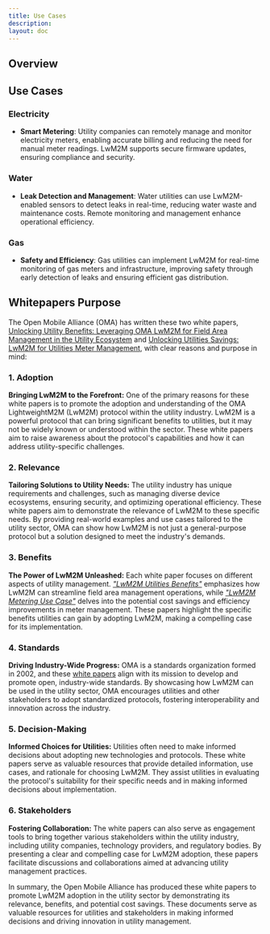 ```yaml
---
title: Use Cases
description:
layout: doc
---
```

## Overview

## Use Cases

### Electricity

- **Smart Metering**: Utility companies can remotely manage and monitor electricity meters, enabling accurate billing and reducing the need for manual meter readings. LwM2M supports secure firmware updates, ensuring compliance and security.

### Water

- **Leak Detection and Management**: Water utilities can use LwM2M-enabled sensors to detect leaks in real-time, reducing water waste and maintenance costs. Remote monitoring and management enhance operational efficiency.

### Gas

- **Safety and Efficiency**: Gas utilities can implement LwM2M for real-time monitoring of gas meters and infrastructure, improving safety through early detection of leaks and ensuring efficient gas distribution.



## Whitepapers Purpose
The Open Mobile Alliance (OMA) has written these two white papers, <a href="https://www.openmobilealliance.org/documents/whitepapers/OMA-WP-LwM2M-for-Utilities/OMA-WP-LwM2M-Utilities-Benefits-20231001-A.pdf" target="_blank">Unlocking Utility Benefits: Leveraging OMA LwM2M for Field Area Management in the Utility Ecosystem</a> and <a href="https://www.openmobilealliance.org/documents/whitepapers/OMA-WP-LwM2M-for-Utilities/OMA-WP-LwM2M-Metering-Use-Case-20231001-A.pdf" target="_blank">Unlocking Utilities Savings: LwM2M for Utilities Meter Management</a>, with clear reasons and purpose in mind:

### 1. Adoption
**Bringing LwM2M to the Forefront:** One of the primary reasons for these white papers is to promote the adoption and understanding of the OMA LightweightM2M (LwM2M) protocol within the utility industry. LwM2M is a powerful protocol that can bring significant benefits to utilities, but it may not be widely known or understood within the sector. These white papers aim to raise awareness about the protocol's capabilities and how it can address utility-specific challenges.

### 2. Relevance
**Tailoring Solutions to Utility Needs:** The utility industry has unique requirements and challenges, such as managing diverse device ecosystems, ensuring security, and optimizing operational efficiency. These white papers aim to demonstrate the relevance of LwM2M to these specific needs. By providing real-world examples and use cases tailored to the utility sector, OMA can show how LwM2M is not just a general-purpose protocol but a solution designed to meet the industry's demands.

### 3. Benefits
**The Power of LwM2M Unleashed:** Each white paper focuses on different aspects of utility management. <a href="https://www.openmobilealliance.org/documents/whitepapers/OMA-WP-LwM2M-for-Utilities/OMA-WP-LwM2M-Utilities-Benefits-20231001-A.pdf" target="_blank">*"LwM2M Utilities Benefits"*</a> emphasizes how LwM2M can streamline field area management operations, while <a href="https://www.openmobilealliance.org/documents/whitepapers/OMA-WP-LwM2M-for-Utilities/OMA-WP-LwM2M-Metering-Use-Case-20231001-A.pdf" target="_blank">*"LwM2M Metering Use Case"*</a> delves into the potential cost savings and efficiency improvements in meter management. These papers highlight the specific benefits utilities can gain by adopting LwM2M, making a compelling case for its implementation.

### 4. Standards
**Driving Industry-Wide Progress:** OMA is a standards organization formed in 2002, and these [white papers](/utilities/market-potential/use-cases#whitepapers-purpose) align with its mission to develop and promote open, industry-wide standards. By showcasing how LwM2M can be used in the utility sector, OMA encourages utilities and other stakeholders to adopt standardized protocols, fostering interoperability and innovation across the industry.

### 5. Decision-Making
**Informed Choices for Utilities:** Utilities often need to make informed decisions about adopting new technologies and protocols. These white papers serve as valuable resources that provide detailed information, use cases, and rationale for choosing LwM2M. They assist utilities in evaluating the protocol's suitability for their specific needs and in making informed decisions about implementation.

### 6. Stakeholders
**Fostering Collaboration:** The white papers can also serve as engagement tools to bring together various stakeholders within the utility industry, including utility companies, technology providers, and regulatory bodies. By presenting a clear and compelling case for LwM2M adoption, these papers facilitate discussions and collaborations aimed at advancing utility management practices.

In summary, the Open Mobile Alliance has produced these white papers to promote LwM2M adoption in the utility sector by demonstrating its relevance, benefits, and potential cost savings. These documents serve as valuable resources for utilities and stakeholders in making informed decisions and driving innovation in utility management.